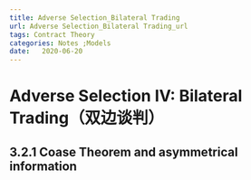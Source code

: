 ```yaml
---
title: Adverse Selection_Bilateral Trading
url: Adverse Selection_Bilateral Trading_url
tags: Contract Theory
categories: Notes ;Models
date:   2020-06-20
---
```


# Adverse Selection IV: Bilateral Trading（双边谈判）

## 3.2.1 Coase Theorem and asymmetrical information
